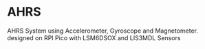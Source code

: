 # AHRS
AHRS System using Accelerometer, Gyroscope and Magnetometer. designed on RPI Pico with LSM6DSOX and LIS3MDL Sensors
